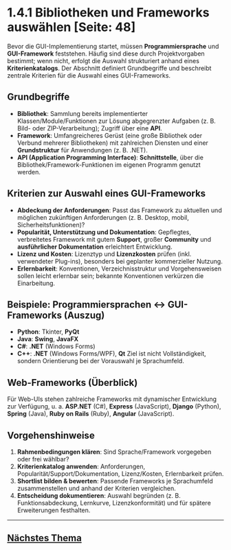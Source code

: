 # 1.4.1 Bibliotheken und Frameworks auswählen [Seite: 48]

Bevor die GUI-Implementierung startet, müssen **Programmiersprache** und **GUI-Framework** feststehen. Häufig sind diese durch Projektvorgaben bestimmt; wenn nicht, erfolgt die Auswahl strukturiert anhand eines **Kriterienkatalogs**. Der Abschnitt definiert Grundbegriffe und beschreibt zentrale Kriterien für die Auswahl eines GUI-Frameworks.

## Grundbegriffe

* **Bibliothek**: Sammlung bereits implementierter Klassen/Module/Funktionen zur Lösung abgegrenzter Aufgaben (z. B. Bild- oder ZIP-Verarbeitung); Zugriff über eine **API**.
* **Framework**: Umfangreicheres Gerüst (eine große Bibliothek oder Verbund mehrerer Bibliotheken) mit zahlreichen Diensten und einer **Grundstruktur** für Anwendungen (z. B. .NET).
* **API (Application Programming Interface)**: **Schnittstelle**, über die Bibliothek/Framework-Funktionen im eigenen Programm genutzt werden. 

## Kriterien zur Auswahl eines GUI-Frameworks

* **Abdeckung der Anforderungen**: Passt das Framework zu aktuellen und möglichen zukünftigen Anforderungen (z. B. Desktop, mobil, Sicherheitsfunktionen)?
* **Popularität, Unterstützung und Dokumentation**: Gepflegtes, verbreitetes Framework mit gutem **Support**, großer **Community** und **ausführlicher Dokumentation** erleichtert Entwicklung.
* **Lizenz und Kosten**: Lizenztyp und **Lizenzkosten** prüfen (inkl. verwendeter Plug-ins), besonders bei geplanter kommerzieller Nutzung.
* **Erlernbarkeit**: Konventionen, Verzeichnisstruktur und Vorgehensweisen sollen leicht erlernbar sein; bekannte Konventionen verkürzen die Einarbeitung.

## Beispiele: Programmiersprachen ↔ GUI-Frameworks (Auszug)

* **Python**: Tkinter, **PyQt**
* **Java**: **Swing**, **JavaFX**
* **C#**: **.NET** (Windows Forms)
* **C++**: **.NET** (Windows Forms/WPF), **Qt**
  Ziel ist nicht Vollständigkeit, sondern Orientierung bei der Vorauswahl je Sprachumfeld. 

## Web-Frameworks (Überblick)

Für Web-UIs stehen zahlreiche Frameworks mit dynamischer Entwicklung zur Verfügung, u. a. **ASP.NET** (C#), **Express** (JavaScript), **Django** (Python), **Spring** (Java), **Ruby on Rails** (Ruby), **Angular** (JavaScript). 

## Vorgehenshinweise

1. **Rahmenbedingungen klären**: Sind Sprache/Framework vorgegeben oder frei wählbar?
2. **Kriterienkatalog anwenden**: Anforderungen, Popularität/Support/Dokumentation, Lizenz/Kosten, Erlernbarkeit prüfen.
3. **Shortlist bilden & bewerten**: Passende Frameworks je Sprachumfeld zusammenstellen und anhand der Kriterien vergleichen.
4. **Entscheidung dokumentieren**: Auswahl begründen (z. B. Funktionsabdeckung, Lernkurve, Lizenzkonformität) und für spätere Erweiterungen festhalten.

---

## [Nächstes Thema](./1.4.2_Benutzerschnittstellen_in_Python_realisieren.md)